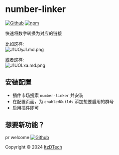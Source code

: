 # number-linker

[![Github](https://img.shields.io/badge/GitHub-100000?style=for-the-badge&logo=github&logoColor=white)](https://github.com/itzdtech/koishi-plugin-number-linker) [![npm](https://img.shields.io/npm/v/koishi-plugin-number-linker?style=flat-square)](https://www.npmjs.com/package/koishi-plugin-number-linker)

快速将数字转换为对应的链接

比如这样:  
![J1UOyJI.md.png](https://iili.io/J1UOyJI.md.png)

或者这样:  
![J1UOLxa.md.png](https://iili.io/J1UOLxa.md.png)

## 安装配置
 - 插件市场搜索 `number-linker` 并安装
 - 在配置页面，为 `enabledGuilds` 添加想要启用的群号
 - 启用插件即可

## 想要新功能？
pr welcome [![Github](https://img.shields.io/badge/GitHub-100000?style=for-the-badge&logo=github&logoColor=white)](https://github.com/itzdtech/koishi-plugin-number-linker)

Copyright © 2024 [ItzDTech](https://dev.itzdrli.com)